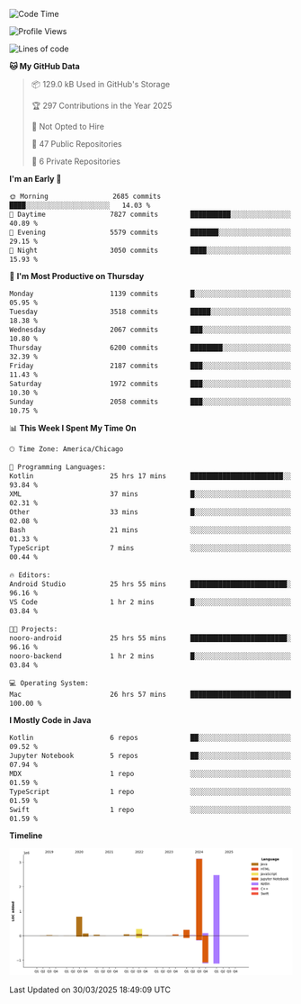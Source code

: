 <!--START_SECTION:waka-->
![Code Time](http://img.shields.io/badge/Code%20Time-1%2C168%20hrs%2026%20mins-blue)

![Profile Views](http://img.shields.io/badge/Profile%20Views-0-blue)

![Lines of code](https://img.shields.io/badge/From%20Hello%20World%20I%27ve%20Written-7.3%20million%20lines%20of%20code-blue)

**🐱 My GitHub Data** 

> 📦 129.0 kB Used in GitHub's Storage 
 > 
> 🏆 297 Contributions in the Year 2025
 > 
> 🚫 Not Opted to Hire
 > 
> 📜 47 Public Repositories 
 > 
> 🔑 6 Private Repositories 
 > 
**I'm an Early 🐤** 

```text
🌞 Morning                2685 commits        ████░░░░░░░░░░░░░░░░░░░░░   14.03 % 
🌆 Daytime                7827 commits        ██████████░░░░░░░░░░░░░░░   40.89 % 
🌃 Evening                5579 commits        ███████░░░░░░░░░░░░░░░░░░   29.15 % 
🌙 Night                  3050 commits        ████░░░░░░░░░░░░░░░░░░░░░   15.93 % 
```
📅 **I'm Most Productive on Thursday** 

```text
Monday                   1139 commits        █░░░░░░░░░░░░░░░░░░░░░░░░   05.95 % 
Tuesday                  3518 commits        █████░░░░░░░░░░░░░░░░░░░░   18.38 % 
Wednesday                2067 commits        ███░░░░░░░░░░░░░░░░░░░░░░   10.80 % 
Thursday                 6200 commits        ████████░░░░░░░░░░░░░░░░░   32.39 % 
Friday                   2187 commits        ███░░░░░░░░░░░░░░░░░░░░░░   11.43 % 
Saturday                 1972 commits        ███░░░░░░░░░░░░░░░░░░░░░░   10.30 % 
Sunday                   2058 commits        ███░░░░░░░░░░░░░░░░░░░░░░   10.75 % 
```


📊 **This Week I Spent My Time On** 

```text
🕑︎ Time Zone: America/Chicago

💬 Programming Languages: 
Kotlin                   25 hrs 17 mins      ███████████████████████░░   93.84 % 
XML                      37 mins             █░░░░░░░░░░░░░░░░░░░░░░░░   02.31 % 
Other                    33 mins             █░░░░░░░░░░░░░░░░░░░░░░░░   02.08 % 
Bash                     21 mins             ░░░░░░░░░░░░░░░░░░░░░░░░░   01.33 % 
TypeScript               7 mins              ░░░░░░░░░░░░░░░░░░░░░░░░░   00.44 % 

🔥 Editors: 
Android Studio           25 hrs 55 mins      ████████████████████████░   96.16 % 
VS Code                  1 hr 2 mins         █░░░░░░░░░░░░░░░░░░░░░░░░   03.84 % 

🐱‍💻 Projects: 
nooro-android            25 hrs 55 mins      ████████████████████████░   96.16 % 
nooro-backend            1 hr 2 mins         █░░░░░░░░░░░░░░░░░░░░░░░░   03.84 % 

💻 Operating System: 
Mac                      26 hrs 57 mins      █████████████████████████   100.00 % 
```

**I Mostly Code in Java** 

```text
Kotlin                   6 repos             ██░░░░░░░░░░░░░░░░░░░░░░░   09.52 % 
Jupyter Notebook         5 repos             ██░░░░░░░░░░░░░░░░░░░░░░░   07.94 % 
MDX                      1 repo              ░░░░░░░░░░░░░░░░░░░░░░░░░   01.59 % 
TypeScript               1 repo              ░░░░░░░░░░░░░░░░░░░░░░░░░   01.59 % 
Swift                    1 repo              ░░░░░░░░░░░░░░░░░░░░░░░░░   01.59 % 
```



**Timeline**

![Lines of Code chart](https://raw.githubusercontent.com/phanijsp/phanijsp/main/assets/bar_graph.png)


 Last Updated on 30/03/2025 18:49:09 UTC
<!--END_SECTION:waka-->
